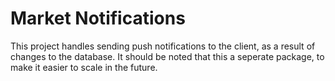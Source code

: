 # Market Notifications

This project handles sending push notifications to the client, as a result of changes to the database. It should be noted that this a seperate package, to make it easier to scale in the future.

